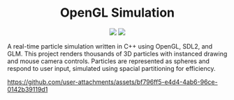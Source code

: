 <h1 align="center">OpenGL Simulation</h1>

<div align="center">
  <a href="https://www.opengl.org/"><img src="https://parkerbritt.com/badge?label=opengl&icon=opengl&color=5586A4"></a>
  <a href="https://github.com/ParkerBritt?tab=repositories&q=&type=&language=c%2B%2B&sort="><img src="https://parkerbritt.com/badge?label=C%2B%2B&icon=cplusplus&color=00599C"></a>

</div>

A real-time particle simulation written in C++ using OpenGL, SDL2, and GLM.
This project renders thousands of 3D particles with instanced drawing and mouse camera controls.
Particles are represented as spheres and respond to user input, simulated using spacial partitioning for efficiency.


https://github.com/user-attachments/assets/bf796ff5-e4d4-4ab6-96ce-0142b39119d1

